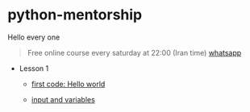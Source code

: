 # python-mentorship

Hello every one

> Free online course every saturday at 22:00 (Iran time)
[whatsapp](https://chat.whatsapp.com/EpH4U4eJNqT9ZqBJdDCKNV)

- Lesson 1
  - [first code: Hello world](Lessons/Lesson01/first.py)

  - [input and variables](Lessons/Lesson01/variables.py)
